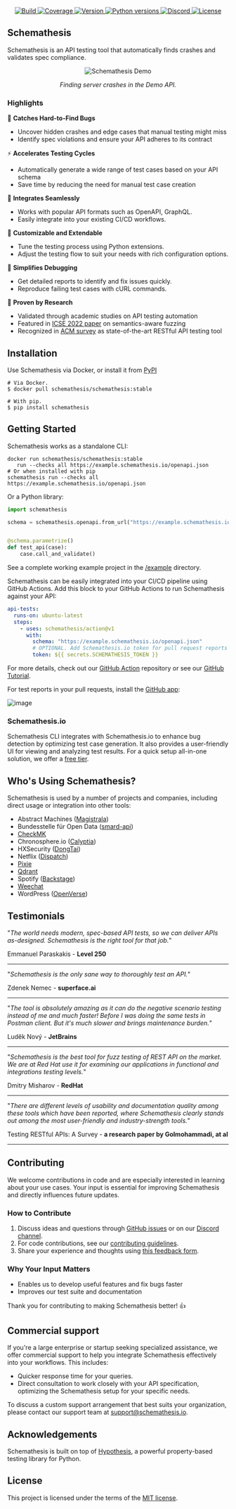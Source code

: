 <p align="center">
    <a href="https://github.com/schemathesis/schemathesis/actions" target="_blank">
        <img src="https://github.com/schemathesis/schemathesis/actions/workflows/build.yml/badge.svg" alt="Build">
    </a>
    <a href="https://codecov.io/gh/schemathesis/schemathesis/branch/master" target="_blank">
        <img src="https://codecov.io/gh/schemathesis/schemathesis/branch/master/graph/badge.svg" alt="Coverage">
    </a>
    <a href="https://pypi.org/project/schemathesis/" target="_blank">
        <img src="https://img.shields.io/pypi/v/schemathesis.svg" alt="Version">
    </a>
    <a href="https://pypi.org/project/schemathesis/" target="_blank">
        <img src="https://img.shields.io/pypi/pyversions/schemathesis.svg" alt="Python versions">
    </a>
    <a href="https://discord.gg/R9ASRAmHnA" target="_blank">
        <img src="https://img.shields.io/discord/938139740912369755" alt="Discord">
    </a>
    <a href="https://opensource.org/licenses/MIT" target="_blank">
        <img src="https://img.shields.io/pypi/l/schemathesis.svg" alt="License">
    </a>
</p>

## Schemathesis

Schemathesis is an API testing tool that automatically finds crashes and validates spec compliance.

<p align="center">
  <img src="https://raw.githubusercontent.com/schemathesis/schemathesis/master/img/demo.gif" alt="Schemathesis Demo"/>
</p>

<p align="center">
  <i>Finding server crashes in the Demo API.</i>
</p>

### Highlights

🎯 **Catches Hard-to-Find Bugs**

- Uncover hidden crashes and edge cases that manual testing might miss
- Identify spec violations and ensure your API adheres to its contract

⚡ **Accelerates Testing Cycles**

- Automatically generate a wide range of test cases based on your API schema
- Save time by reducing the need for manual test case creation

🧩 **Integrates Seamlessly**

- Works with popular API formats such as OpenAPI, GraphQL.
- Easily integrate into your existing CI/CD workflows.

🔧 **Customizable and Extendable**

- Tune the testing process using Python extensions.
- Adjust the testing flow to suit your needs with rich configuration options.

🐞 **Simplifies Debugging**

- Get detailed reports to identify and fix issues quickly.
- Reproduce failing test cases with cURL commands.

🔬 **Proven by Research**

- Validated through academic studies on API testing automation
- Featured in [ICSE 2022 paper](https://ieeexplore.ieee.org/document/9793781) on semantics-aware fuzzing
- Recognized in [ACM survey](https://dl.acm.org/doi/10.1145/3617175) as state-of-the-art RESTful API testing tool

## Installation

Use Schemathesis via Docker, or install it from [PyPI](https://pypi.org/project/schemathesis/)

```console
# Via Docker.
$ docker pull schemathesis/schemathesis:stable

# With pip.
$ pip install schemathesis
```

## Getting Started

Schemathesis works as a standalone CLI:

```console
docker run schemathesis/schemathesis:stable
   run --checks all https://example.schemathesis.io/openapi.json
# Or when installed with pip
schemathesis run --checks all https://example.schemathesis.io/openapi.json
```

Or a Python library:

```python
import schemathesis

schema = schemathesis.openapi.from_url("https://example.schemathesis.io/openapi.json")


@schema.parametrize()
def test_api(case):
    case.call_and_validate()
```

See a complete working example project in the [/example](https://github.com/schemathesis/schemathesis/tree/master/example) directory.

Schemathesis can be easily integrated into your CI/CD pipeline using GitHub Actions. Add this block to your GitHub Actions to run Schemathesis against your API:

```yaml
api-tests:
  runs-on: ubuntu-latest
  steps:
    - uses: schemathesis/action@v1
      with:
        schema: "https://example.schemathesis.io/openapi.json"
        # OPTIONAL. Add Schemathesis.io token for pull request reports
        token: ${{ secrets.SCHEMATHESIS_TOKEN }}
```

For more details, check out our [GitHub Action](https://github.com/schemathesis/action) repository or see our [GitHub Tutorial](https://docs.schemathesis.io/tutorials/github).

For test reports in your pull requests, install the [GitHub app](https://github.com/apps/schemathesis):

![image](https://raw.githubusercontent.com/schemathesis/schemathesis/master/img/service_github_report.png)

### Schemathesis.io

Schemathesis CLI integrates with Schemathesis.io to enhance bug detection by optimizing test case generation. It also provides a user-friendly UI for viewing and analyzing test results. For a quick setup all-in-one solution, we offer a [free tier](https://schemathesis.io/#pricing).

## Who's Using Schemathesis?

Schemathesis is used by a number of projects and companies, including direct usage or integration into other tools:

- Abstract Machines ([Magistrala](https://github.com/absmach/magistrala))
- Bundesstelle für Open Data ([smard-api](https://github.com/bundesAPI/smard-api))
- [CheckMK](https://github.com/Checkmk/checkmk)
- Chronosphere.io ([Calyptia](https://github.com/chronosphereio/calyptia-api))
- HXSecurity ([DongTai](https://github.com/HXSecurity/DongTai))
- Netflix ([Dispatch](https://github.com/Netflix/dispatch))
- [Pixie](https://github.com/pixie-io/pixie)
- [Qdrant](https://github.com/qdrant/qdrant)
- Spotify ([Backstage](https://github.com/backstage/backstage))
- [Weechat](https://github.com/weechat/weechat)
- WordPress ([OpenVerse](https://github.com/WordPress/openverse))

## Testimonials

"_The world needs modern, spec-based API tests, so we can deliver APIs as-designed. Schemathesis is the right tool for that job._"

<div>Emmanuel Paraskakis - <strong>Level 250</strong></div>

---

"_Schemathesis is the only sane way to thoroughly test an API._"

<div>Zdenek Nemec - <strong>superface.ai</strong></div>

---

"_The tool is absolutely amazing as it can do the negative scenario testing instead of me and much faster! Before I was doing the same tests in Postman client. But it's much slower and brings maintenance burden._"

<div>Luděk Nový - <strong>JetBrains</strong></div>

---

"_Schemathesis is the best tool for fuzz testing of REST API on the market. We are at Red Hat use it for examining our applications in functional and integrations testing levels._"

<div>Dmitry Misharov - <strong>RedHat</strong></div>

---

"_There are different levels of usability and documentation quality among these tools which have been reported, where Schemathesis clearly stands out among the most user-friendly and industry-strength tools._"

<div>Testing RESTful APIs: A Survey - <strong>a research paper by Golmohammadi, at al</strong></div>

---

## Contributing

We welcome contributions in code and are especially interested in learning about your use cases. Your input is essential for improving Schemathesis and directly influences future updates.

### How to Contribute

1. Discuss ideas and questions through [GitHub issues](https://github.com/schemathesis/schemathesis/issues) or on our [Discord channel](https://discord.gg/R9ASRAmHnA).
2. For code contributions, see our [contributing guidelines](https://github.com/schemathesis/schemathesis/blob/master/CONTRIBUTING.rst).
3. Share your experience and thoughts using [this feedback form](https://forms.gle/kJ4hSxc1Yp6Ga96t5).

### Why Your Input Matters

- Enables us to develop useful features and fix bugs faster
- Improves our test suite and documentation

Thank you for contributing to making Schemathesis better! 👍

## Commercial support

If you're a large enterprise or startup seeking specialized assistance, we offer commercial support to help you integrate Schemathesis effectively into your workflows.
This includes:

- Quicker response time for your queries.
- Direct consultation to work closely with your API specification, optimizing the Schemathesis setup for your specific needs.

To discuss a custom support arrangement that best suits your organization, please contact our support team at <a href="mailto:support@schemathesis.io">support@schemathesis.io</a>.

## Acknowledgements

Schemathesis is built on top of <a href="https://hypothesis.works/" target="_blank">Hypothesis</a>, a powerful property-based testing library for Python.

## License

This project is licensed under the terms of the [MIT license](https://opensource.org/licenses/MIT).
